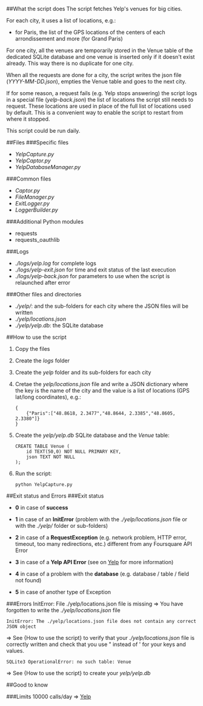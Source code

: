 ##What the script does
The script fetches Yelp's venues for big cities.

For each city, it uses a list of locations, e.g.:

-	for Paris, the list of the GPS locations of the centers of each arrondissement and more (for Grand Paris)

For one city, all the venues are temporarily stored in the Venue table of the dedicated SQLite database and one venue is inserted only if it doesn't exist already. This way there is no duplicate for one city.

When all the requests are done for a city, the script writes the json file (_YYYY-MM-DD.json_), empties the Venue table and goes to the next city.

If for some reason, a request fails (e.g. Yelp stops answering) the script logs in a special file (_yelp-back.json_) the list of locations the script still needs to request. These locations are used in place of the full list of locations used by default. This is a convenient way to enable the script to restart from where it stopped.

This script could be run daily.

##Files
###Specific files
-	_YelpCapture.py_
-	_YelpCaptor.py_
-	_YelpDatabaseManager.py_

###Common files
-	_Captor.py_
-	_FileManager.py_
-	_ExitLogger.py_
-	_LoggerBuilder.py_

###Additional Python modules
-	requests
-	requests_oauthlib

###Logs
-	_./logs/yelp.log_ for complete logs 
-	_./logs/yelp-exit.json_ for time and exit status of the last execution
-	_./logs/yelp-back.json_ for parameters to use when the script is relaunched after error

###Other files and directories
-	_./yelp/_: and the sub-folders for each city where the JSON files will be written
-	_./yelp/locations.json_
-	_./yelp/yelp.db_: the SQLite database


##How to use the script
1.	Copy the files
2.	Create the _logs_ folder
3.	Create the _yelp_ folder and its sub-folders for each city
4.	Cretae the _yelp/locations.json_ file and write a JSON dictionary where the key is the name of the city and the value is a list of locations (GPS lat/long coordinates), e.g.:
		
		{
			{"Paris":["48.8618, 2.3477","48.8644, 2.3385","48.8605, 2.3380"]}
		}

5.	Create the _yelp/yelp.db_ SQLite database and the _Venue_ table:

		CREATE TABLE Venue (
			id TEXT(50,0) NOT NULL PRIMARY KEY,
			json TEXT NOT NULL
		);


6.	Run the script:

		python YelpCapture.py
		
##Exit status and Errors
###Exit status
-	**0** in case of **success**

-	**1** in case of an **InitError** (problem with the _./yelp/locations.json_ file or with the _./yelp/_ folder or sub-folders)

-	**2** in case of a **RequestException** (e.g. network problem, HTTP error, timeout, too many redirections, etc.) different from any Foursquare API Error

-	**3** in case of a **Yelp API Error** (see on [Yelp](http://www.yelp.com/developers/documentation/v2/errors) for more information)

-	**4** in case of a problem with the **database** (e.g. database / table / field not found)

-	**5** in case of another type of Exception

###Errors
	InitError: File ./yelp/locations.json file is missing
=> You have forgotten to write the _./yelp/locations.json_ file

	InitError: The ./yelp/locations.json file does not contain any correct JSON object
=> See {How to use the script} to verify that your _./yelp/locations.json_ file is correctly written and check that you use " instead of ' for your keys and values.

	SQLite3 OperationalError: no such table: Venue
=> See {How to use the script} to create your _yelp/yelp.db_

##Good to know

###Limits
10000 calls/day => [Yelp](http://www.yelp.com/developers/documentation/faq#q2)
